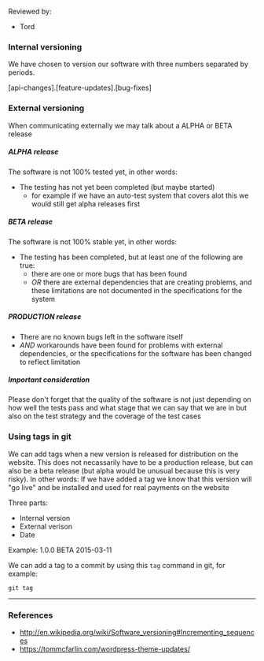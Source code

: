 Reviewed by:
* Tord


### Internal versioning

We have chosen to version our software with three numbers separated by periods.

[api-changes].[feature-updates].[bug-fixes]


### External versioning

When communicating externally we may talk about a ALPHA or BETA release


##### ALPHA release

The software is not 100% tested yet, in other words:
* The testing has not yet been completed (but maybe started)
  * for example if we have an auto-test system that covers alot this we would still get alpha releases first


##### BETA release

The software is not 100% stable yet, in other words:
* The testing has been completed, but at least one of the following are true:
  * there are one or more bugs that has been found
  * *OR* there are external dependencies that are creating problems, and these limitations are not documented in the specifications for the system


##### PRODUCTION release

* There are no known bugs left in the software itself
* *AND* workarounds have been found for problems with external dependencies, or the specifications for the software has been changed to reflect limitation


##### Important consideration

Please don't forget that the quality of the software is not just depending on how well the tests pass and what stage that we can say that we are in but also on the test strategy and the coverage of the test cases


### Using tags in git

We can add tags when a new version is released for distribution on the website. This does not necassarily have to be a production release, but can also be a beta release (but alpha would be unusual because this is very risky). In other words: If we have added a tag we know that this version will "go live" and be installed and used for real payments on the website

Three parts:
* Internal version
* External verison
* Date

Example: 1.0.0 BETA 2015-03-11

We can add a tag to a commit by using this ```tag``` command in git, for example:
```
git tag
```

***


### References
* http://en.wikipedia.org/wiki/Software_versioning#Incrementing_sequences
* https://tommcfarlin.com/wordpress-theme-updates/
